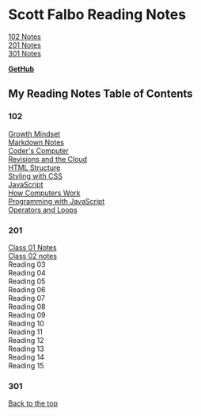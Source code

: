 #  Scott Falbo Reading Notes

[102 Notes](#102)<br>
[201 Notes](#201)<br>
[301 Notes](#301)



**[GetHub](https://github.com/scottfalbo)**


## My Reading Notes Table of Contents
### 102
[Growth Mindset](102/growth-mindset.md)<br />
[Markdown Notes](102/markdown-notes.md)<br>
[Coder's Computer](102/coders-computer.md)<br>
[Revisions and the Cloud](102/revisions-cloud.md)<br>
[HTML Structure](102/html-structure)<br>
[Styling with CSS](102/design-css.md)<br>
[JavaScript](102/javascript.md)<br>
[How Computers Work](102/how-comps-work.md)<br>
[Programming with JavaScript](102/prog-with-java.md)<br>
[Operators and Loops](102/ops-loops.md)

### 201
[Class 01 Notes](201/class-201-01-notes.md)<br>
[Class 02 notes](201/class-02.md)<br>
Reading 03<br>
Reading 04<br>
Reading 05<br>
Reading 06<br>
Reading 07<br>
Reading 08<br>
Reading 09<br>
Reading 10<br>
Reading 11<br>
Reading 12<br>
Reading 13<br>
Reading 14<br>
Reading 15

### 301

[Back to the top](#scott-falbo)
